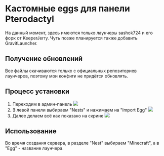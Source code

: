 # Кастомные eggs для панели Pterodactyl

На данный момент, здесь имеются только лаунчеры sashok724 и его форк от KeeperJerry. Чуть позже планируется также добавить GravitLauncher.

## Получение обновлений

Все файлы скачиваются только с официальных репозиториев лаунчеров, поэтому мои конфиги не придётся обновлять.

## Процесс установки

1. Переходим в админ-панель
![](https://i.imgur.com/LUTz4Co.jpg)
2. В левой панели выбираем "Nests" и нажимаем на "Import Egg"
![](https://i.imgur.com/wCC3Whu.jpg)
3. Далее делаем всё как показано на скрине
![](https://i.imgur.com/qQrgHK5.jpg)

## Использование

Во время создания сервера, в разделе "Nest" выбираем "Minecraft", а в "Egg" - название лаунчера.

